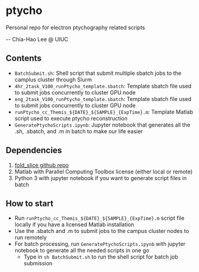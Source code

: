 # ptycho
Personal repo for electron ptychography related scripts

-- Chia-Hao Lee @ UIUC

## Contents
- `BatchSubmit.sh`: Shell script that submit multiple sbatch jobs to the camplus cluster through Slurm
- `4hr_2task_V100_runPtycho_template.sbatch`: Template sbatch file used to submit jobs concurrently to cluster GPU node
- `eng_2task_V100_runPtycho_template.sbatch`: Template sbatch file used to submit jobs concurrently to cluster GPU node
- `runPtycho_cc_Themis_${DATE}_${SAMPLE}_{ExpTime}.m`: Template Matlab script used to execute ptycho reconstruction
- `GeneratePtychoScripts.ipynb`: Jupyter notebook that generates all the .sh, .sbatch, and .m in batch to make our life easier

## Dependencies
1. [fold_slice github repo](https://github.com/yijiang1/fold_slice)
2. Matlab with Parallel Computing Toolbox license (either local or remote)
3. Python 3 with jupyter notebook if you want to generate script files in batch

## How to start
- Run `runPtycho_cc_Themis_${DATE}_${SAMPLE}_{ExpTime}.m` script file locally if you have a licensed Matlab installation
- Use the .sbatch and .m to submit jobs to the campus cluster nodes to run remotely
- For batch processing, run `GeneratePtychoScripts.ipynb` with jupyter notebook to generate all the needed scripts in one go
  - Type in `sh BatchSubmit.sh` to run the shell script for batch job submission
